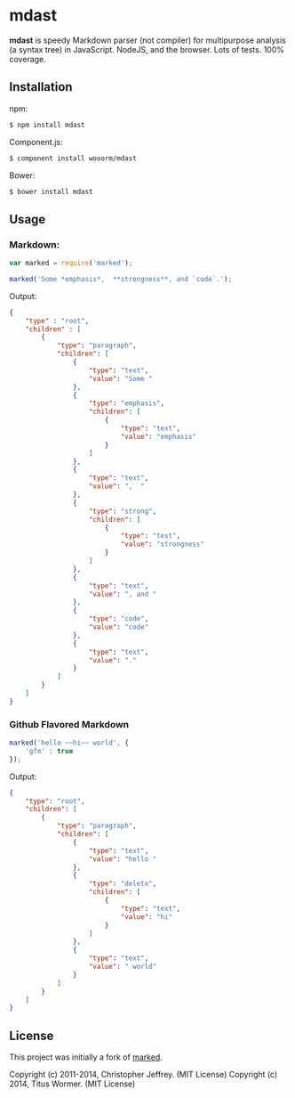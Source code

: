 # mdast

**mdast** is speedy Markdown parser (not compiler) for multipurpose analysis (a syntax tree) in JavaScript. NodeJS, and the browser. Lots of tests. 100% coverage.

## Installation

npm:
```sh
$ npm install mdast
```

Component.js:
```sh
$ component install wooorm/mdast
```

Bower:
```sh
$ bower install mdast
```

## Usage

### Markdown:
```js
var marked = require('marked');

marked('Some *emphasis*,  **strongness**, and `code`.');
```

Output:

```json
{
    "type" : "root",
    "children" : [
        {
            "type": "paragraph",
            "children": [
                {
                    "type": "text",
                    "value": "Some "
                },
                {
                    "type": "emphasis",
                    "children": [
                        {
                            "type": "text",
                            "value": "emphasis"
                        }
                    ]
                },
                {
                    "type": "text",
                    "value": ",  "
                },
                {
                    "type": "strong",
                    "children": [
                        {
                            "type": "text",
                            "value": "strongness"
                        }
                    ]
                },
                {
                    "type": "text",
                    "value": ", and "
                },
                {
                    "type": "code",
                    "value": "code"
                },
                {
                    "type": "text",
                    "value": "."
                }
            ]
        }
    ]
}
```

### Github Flavored Markdown

```js
marked('hello ~~hi~~ world', {
    'gfm' : true
});
```

Output:

```json
{
    "type": "root",
    "children": [
        {
            "type": "paragraph",
            "children": [
                {
                    "type": "text",
                    "value": "hello "
                },
                {
                    "type": "delete",
                    "children": [
                        {
                            "type": "text",
                            "value": "hi"
                        }
                    ]
                },
                {
                    "type": "text",
                    "value": " world"
                }
            ]
        }
    ]
}
```


## License

This project was initially a fork of [marked](https://github.com/chjj/marked).

Copyright (c) 2011-2014, Christopher Jeffrey. (MIT License)
Copyright (c) 2014, Titus Wormer. (MIT License)
